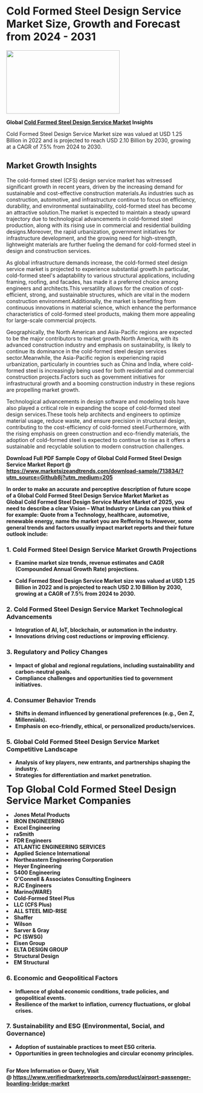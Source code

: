 <H1>Cold Formed Steel Design Service Market Size, Growth and Forecast from 2024 - 2031</H1><img class="aligncenter size-medium wp-image-584254" src="https://thirdeyenews.in/wp-content/uploads/2024/09/Global-Market-Research-300x168.jpeg" alt="" width="300" height="168" /><p><strong>Global&nbsp;<a href="https://www.marketsizeandtrends.com/download-sample/713834/?utm_source=Github8j?utm_medium=205">Cold Formed Steel Design Service Market</a> Insights</strong></p><p>Cold Formed Steel Design Service Market size was valued at USD 1.25 Billion in 2022 and is projected to reach USD 2.10 Billion by 2030, growing at a CAGR of 7.5% from 2024 to 2030.</p><p><h2>Market Growth Insights</h2> <p>The cold-formed steel (CFS) design service market has witnessed significant growth in recent years, driven by the increasing demand for sustainable and cost-effective construction materials.As industries such as construction, automotive, and infrastructure continue to focus on efficiency, durability, and environmental sustainability, cold-formed steel has become an attractive solution.The market is expected to maintain a steady upward trajectory due to technological advancements in cold-formed steel production, along with its rising use in commercial and residential building designs.Moreover, the rapid urbanization, government initiatives for infrastructure development, and the growing need for high-strength, lightweight materials are further fueling the demand for cold-formed steel in design and construction services.<strong></strong> <p>As global infrastructure demands increase, the cold-formed steel design service market is projected to experience substantial growth.In particular, cold-formed steel's adaptability to various structural applications, including framing, roofing, and facades, has made it a preferred choice among engineers and architects.This versatility allows for the creation of cost-efficient, strong, and sustainable structures, which are vital in the modern construction environment.Additionally, the market is benefiting from continuous innovations in material science, which enhance the performance characteristics of cold-formed steel products, making them more appealing for large-scale commercial projects.</p> <p>Geographically, the North American and Asia-Pacific regions are expected to be the major contributors to market growth.North America, with its advanced construction industry and emphasis on sustainability, is likely to continue its dominance in the cold-formed steel design services sector.Meanwhile, the Asia-Pacific region is experiencing rapid urbanization, particularly in countries such as China and India, where cold-formed steel is increasingly being used for both residential and commercial construction projects.Factors such as government initiatives for infrastructural growth and a booming construction industry in these regions are propelling market growth.</p> <p>Technological advancements in design software and modeling tools have also played a critical role in expanding the scope of cold-formed steel design services.These tools help architects and engineers to optimize material usage, reduce waste, and ensure precision in structural design, contributing to the cost-efficiency of cold-formed steel.Furthermore, with the rising emphasis on green construction and eco-friendly materials, the adoption of cold-formed steel is expected to continue to rise as it offers a sustainable and recyclable solution to modern construction challenges.</p> <strong></p><p><span class=""><strong>Download Full PDF Sample Copy of Global Cold Formed Steel Design Service Market Report</strong> @ <a href="https://www.marketsizeandtrends.com/download-sample/713834/?utm_source=Github8j?utm_medium=205" target="_blank">https://www.marketsizeandtrends.com/download-sample/713834/?utm_source=Github8j?utm_medium=205</a></span></p><p>In order to make an accurate and perceptive description of future scope of a Global&nbsp;Cold Formed Steel Design Service Market Market as Global&nbsp;Cold Formed Steel Design Service Market Market of 2025, you need to describe a clear Vision &ndash; What Industry or Linda can you think of for example: Quote from a Technology, healthcare, automotive, renewable energy, name the market you are Reffering to.However, some general trends and factors usually impact market reports and their future outlook include:</p><h3>1.&nbsp;<strong>Cold Formed Steel Design Service Market Growth Projections</strong></h3><ul><li>Examine market size trends, revenue estimates and CAGR (Compounded Annual Growth Rate) projections.</li><li><p>Cold Formed Steel Design Service Market size was valued at USD 1.25 Billion in 2022 and is projected to reach USD 2.10 Billion by 2030, growing at a CAGR of 7.5% from 2024 to 2030.</p></li></ul><h3>2.&nbsp;<strong>Cold Formed Steel Design Service Market Technological Advancements</strong></h3><ul><li>Integration of AI, IoT, blockchain, or automation in the industry.</li><li>Innovations driving cost reductions or improving efficiency.</li></ul><h3>3.&nbsp;<strong>Regulatory and Policy Changes</strong></h3><ul><li>Impact of global and regional regulations, including sustainability and carbon-neutral goals.</li><li>Compliance challenges and opportunities tied to government initiatives.</li></ul><h3>4.&nbsp;<strong>Consumer Behavior Trends</strong></h3><ul><li>Shifts in demand influenced by generational preferences (e.g., Gen Z, Millennials).</li><li>Emphasis on eco-friendly, ethical, or personalized products/services.</li></ul><h3>5.&nbsp;<strong>Global Cold Formed Steel Design Service Market Competitive Landscape</strong></h3><ul><li>Analysis of key players, new entrants, and partnerships shaping the industry.</li><li>Strategies for differentiation and market penetration.</li></ul><p data-pm-slice="1 1 []"><span style="color: inherit; font-family: inherit; font-size: 25px;">Top Global Cold Formed Steel Design Service Market Companies</span></p><div class="" data-test-id=""><p><li>Jones Metal Products</li><li> IRON ENGINEERING</li><li> Excel Engineering</li><li> raSmith</li><li> FDR Engineers</li><li> ATLANTIC ENGINEERING SERVICES</li><li> Applied Science International</li><li> Northeastern Engineering Corporation</li><li> Heyer Engineering</li><li> 5400 Engineering</li><li> O'Connell & Associates Consulting Engineers</li><li> RJC Engineers</li><li> Marino(WARE)</li><li> Cold-Formed Steel Plus</li><li> LLC (CFS Plus)</li><li> ALL STEEL MID-RISE</li><li> Shaffer</li><li> Wilson</li><li> Sarver & Gray</li><li> PC (SWSG)</li><li> Eisen Group</li><li> ELTA DESIGN GROUP</li><li> Structural Design</li><li> EM Structural</li></p></div><h3>6.&nbsp;<strong>Economic and Geopolitical Factors</strong></h3><ul><li>Influence of global economic conditions, trade policies, and geopolitical events.</li><li>Resilience of the market to inflation, currency fluctuations, or global crises.</li></ul><h3>7.&nbsp;<strong>Sustainability and ESG (Environmental, Social, and Governance)</strong></h3><ul><li>Adoption of sustainable practices to meet ESG criteria.</li><li>Opportunities in green technologies and circular economy principles.</li></ul><h2><strong style="font-size: 14px;">For More Information or Query, Visit @&nbsp;</strong><a style="background-color: #ffffff; font-size: 14px;" href="https://www.marketsizeandtrends.com/report/cold-formed-steel-design-service-market/" target="_blank">https://www.verifiedmarketreports.com/product/airport-passenger-boarding-bridge-market</a></h2>